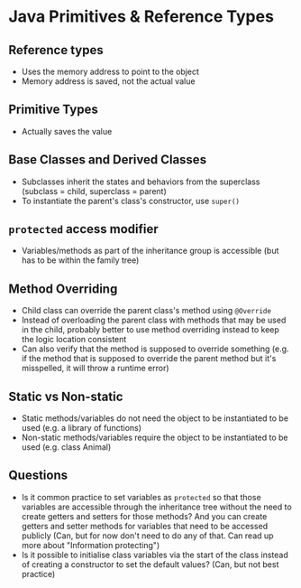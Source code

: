 # Java Primitives & Reference Types 

## Reference types 
- Uses the memory address to point to the object 
- Memory address is saved, not the actual value 

## Primitive Types 
- Actually saves the value 

## Base Classes and Derived Classes 
- Subclasses inherit the states and behaviors from the superclass (subclass = child, superclass = parent)
- To instantiate the parent's class's constructor, use `super()`

## `protected` access modifier
- Variables/methods as part of the inheritance group is accessible (but has to be within the family tree)

## Method Overriding
- Child class can override the parent class's method using `@Override`
- Instead of overloading the parent class with methods that may be used in the child, probably better to use method overriding instead to keep the logic location consistent
- Can also verify that the method is supposed to override something (e.g. if the method that is supposed to override the parent method but it's misspelled, it will throw a runtime error)

## Static vs Non-static 
- Static methods/variables do not need the object to be instantiated to be used (e.g. a library of functions)
- Non-static methods/variables require the object to be instantiated to be used (e.g. class Animal)

## Questions 
- Is it common practice to set variables as `protected` so that those variables are accessible through the inheritance tree without the need to create getters and setters for those methods? And you can create getters and setter methods for variables that need to be accessed publicly (Can, but for now don't need to do any of that. Can read up more about "Information protecting")
- Is it possible to initialise class variables via the start of the class instead of creating a constructor to set the default values? (Can, but not best practice)
